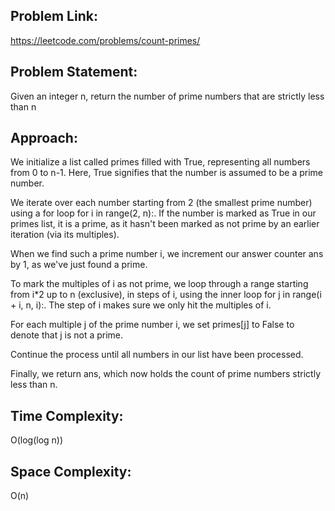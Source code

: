 ## Problem Link:
https://leetcode.com/problems/count-primes/

## Problem Statement:
Given an integer n, return the number of prime numbers that are strictly less than n

## Approach:
We initialize a list called primes filled with True, representing all numbers from 0 to n-1. Here, True signifies that the number is assumed to be a prime number.

We iterate over each number starting from 2 (the smallest prime number) using a for loop for i in range(2, n):. If the number is marked as True in our primes list, it is a prime, as it hasn't been marked as not prime by an earlier iteration (via its multiples).

When we find such a prime number i, we increment our answer counter ans by 1, as we've just found a prime.

To mark the multiples of i as not prime, we loop through a range starting from i*2 up to n (exclusive), in steps of i, using the inner loop for j in range(i + i, n, i):. The step of i makes sure we only hit the multiples of i.

For each multiple j of the prime number i, we set primes[j] to False to denote that j is not a prime.

Continue the process until all numbers in our list have been processed.

Finally, we return ans, which now holds the count of prime numbers strictly less than n.

## Time Complexity:
O(log(log n))

## Space Complexity:
O(n)
